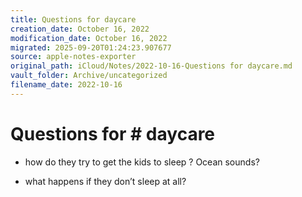 ```yaml
---
title: Questions for daycare
creation_date: October 16, 2022
modification_date: October 16, 2022
migrated: 2025-09-20T01:24:23.907677
source: apple-notes-exporter
original_path: iCloud/Notes/2022-10-16-Questions for daycare.md
vault_folder: Archive/uncategorized
filename_date: 2022-10-16
---
```



# Questions for # daycare

- how do they try to get the kids to sleep ? Ocean sounds?

- what happens if they don’t sleep at all?

